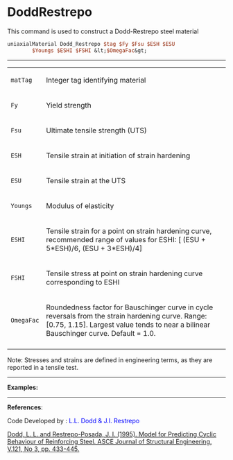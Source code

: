 # DoddRestrepo

<p>This command is used to construct a Dodd-Restrepo steel material</p>

```tcl
uniaxialMaterial Dodd_Restrepo $tag $Fy $Fsu $ESH $ESU
        $Youngs $ESHI $FSHI &lt;$OmegaFac&gt;
```
<hr />
<table>
<tbody>
<tr class="odd">
<td><code class="parameter-table-variable">matTag</code></td>
<td><p>Integer tag identifying material</p></td>
</tr>
<tr class="even">
<td><code class="parameter-table-variable">Fy</code></td>
<td><p>Yield strength</p></td>
</tr>
<tr class="odd">
<td><code class="parameter-table-variable">Fsu</code></td>
<td><p>Ultimate tensile strength (UTS)</p></td>
</tr>
<tr class="even">
<td><code class="parameter-table-variable">ESH</code></td>
<td><p>Tensile strain at initiation of strain hardening</p></td>
</tr>
<tr class="odd">
<td><code class="parameter-table-variable">ESU</code></td>
<td><p>Tensile strain at the UTS</p></td>
</tr>
<tr class="even">
<td><code class="parameter-table-variable">Youngs</code></td>
<td><p>Modulus of elasticity</p></td>
</tr>
<tr class="odd">
<td><code class="parameter-table-variable">ESHI</code></td>
<td><p>Tensile strain for a point on strain hardening curve, recommended
range of values for ESHI: [ (ESU + 5*ESH)/6, (ESU + 3*ESH)/4]</p></td>
</tr>
<tr class="even">
<td><code class="parameter-table-variable">FSHI</code></td>
<td><p>Tensile stress at point on strain hardening curve corresponding
to ESHI</p></td>
</tr>
<tr class="odd">
<td><code class="parameter-table-variable">OmegaFac</code></td>
<td><p>Roundedness factor for Bauschinger curve in cycle reversals from
the strain hardening curve. Range: [0.75, 1.15]. Largest value tends to
near a bilinear Bauschinger curve. Default = 1.0.</p></td>
</tr>
<tr class="even">
<td></td>
<td></td>
</tr>
</tbody>
</table>
<p>Note: Stresses and strains are defined in engineering terms, as they
are reported in a tensile test.</p>
<hr />
<p><strong>Examples:</strong></p>
<hr />
<p><strong>References</strong>:</p>
<p>Code Developed by : <span style="color:blue"> L.L. Dodd &amp;
J.I. Restrepo </span></p>
<p><a
href="http://ascelibrary.org/sto/resource/1/jsendh/v121/i3/p433_s1?isAuthorized=no">Dodd,
L. L. and Restrepo-Posada, J. I. (1995). Model for Predicting Cyclic
Behaviour of Reinforcing Steel. ASCE Journal of Structural Engineering,
V.121, No 3, pp. 433-445.</a></p>
